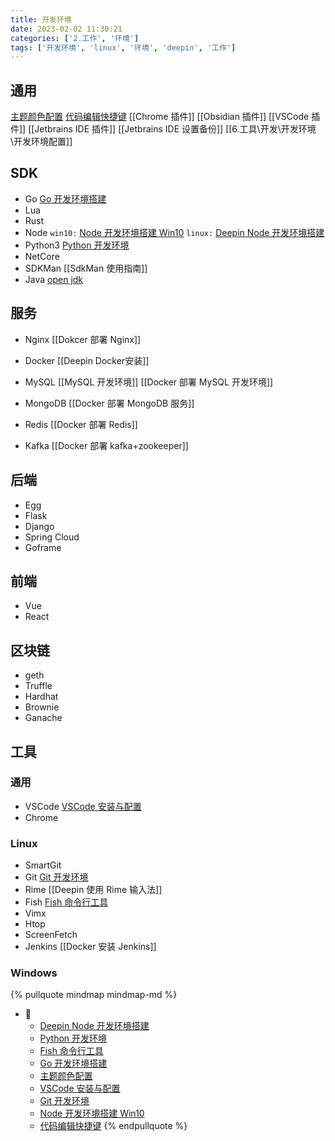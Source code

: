 ```yaml
---
title: 开发环境
date: 2023-02-02 11:30:21
categories: ['2.工作', '环境']
tags: ['开发环境', 'linux', '环境', 'deepin', '工作']
---
```

  
  
## 通用

[主题颜色配置](../56d70cf3369177ebae7b633765b1511801136821)
[代码编辑快捷键](../d2cb8fb770f80b19ad9497aaca6122a86a7a16bf)
[[Chrome 插件]]
[[Obsidian 插件]]
[[VSCode 插件]]
[[Jetbrains IDE 插件]]
[[Jetbrains IDE 设置备份]]
[[6.工具\开发\开发环境\开发环境配置]]
  
  
## SDK

- Go 
   [Go 开发环境搭建](../620293c2dd4cc0e2283aea0680aff5d2076e8bfb)
- Lua
- Rust
- Node 
  `win10:` [Node 开发环境搭建 Win10](../d3a05d21422f48a7ec5201cd68c70d24af5ce081)
  `linux:` [Deepin Node 开发环境搭建](../3971919f211d721a9f8d95e718242813c25f0224) 
- Python3
  [Python 开发环境](../edefd41cca3bfb461242cf05e60f7dad6fd1663e)
- NetCore
- SDKMan
  [[SdkMan 使用指南]]
- Java
 [open jdk](https://www.openlogic.com/openjdk-downloads)
  
  
## 服务

- Nginx
  [[Dokcer 部署 Nginx]]
- Docker
  [[Deepin Docker安装]]

- MySQL
  [[MySQL 开发环境]]
  [[Docker 部署 MySQL 开发环境]]
- MongoDB
  [[Docker 部署 MongoDB 服务]]
- Redis
  [[Docker 部署 Redis]]
- Kafka
  [[Docker 部署 kafka+zookeeper]]
  
  
## 后端

- Egg 
- Flask
- Django
- Spring Cloud
- Goframe
  
  
## 前端

- Vue
- React 
  
  
## 区块链

- geth
- Truffle
- Hardhat
- Brownie
- Ganache
  
  
## 工具

  
  
### 通用

- VSCode
  [VSCode 安装与配置](../83c7554526d9f6f294c507e0cebbc479c501c9b6)
- Chrome
  
  
### Linux

- SmartGit
- Git 
   [Git 开发环境](../398c907730d3d916e72688bf34e18ad17c4edeff)
- Rime [[Deepin 使用 Rime 输入法]]
- Fish
  [Fish 命令行工具](../10d99ef2a6dd035cac70c5f8def086cda109f1ad)
- Vimx
- Htop
- ScreenFetch
- Jenkins
  [[Docker 安装 Jenkins]]
  
  
### Windows



{% pullquote mindmap mindmap-md %}
- 🔵
  - [Deepin Node 开发环境搭建](../3971919f211d721a9f8d95e718242813c25f0224)
  - [Python 开发环境](../edefd41cca3bfb461242cf05e60f7dad6fd1663e)
  - [Fish 命令行工具](../10d99ef2a6dd035cac70c5f8def086cda109f1ad)
  - [Go 开发环境搭建](../620293c2dd4cc0e2283aea0680aff5d2076e8bfb)
  - [主题颜色配置](../56d70cf3369177ebae7b633765b1511801136821)
  - [VSCode 安装与配置](../83c7554526d9f6f294c507e0cebbc479c501c9b6)
  - [Git 开发环境](../398c907730d3d916e72688bf34e18ad17c4edeff)
  - [Node 开发环境搭建 Win10](../d3a05d21422f48a7ec5201cd68c70d24af5ce081)
  - [代码编辑快捷键](../d2cb8fb770f80b19ad9497aaca6122a86a7a16bf)
{% endpullquote %}